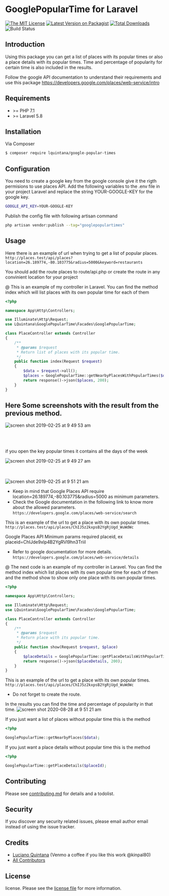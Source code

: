 # GooglePopularTime for Laravel

[![The MIT License](https://img.shields.io/badge/license-MIT-orange.svg?style=flat-square)](http://opensource.org/licenses/MIT)
[![Latest Version on Packagist][ico-version]][link-packagist]
[![Total Downloads][ico-downloads]][link-downloads]
![Build Status][ico-github]

## Introduction
Using this package you can get a list of places with its popular times or also a place details with its popular times. Time and percentage of popularity for certain time is also included in the results.

Follow the google API documentation to understand their requirements and use this package https://developers.google.com/places/web-service/intro


## Requirements

- &gt;= PHP 7.1
- &gt;= Laravel 5.8

## Installation

Via Composer

``` bash
$ composer require lquintana/google-popular-times
```

## Configuration
You need to create a google key from the google console give it the rigth permisions to use places API. Add the following variables to the .env file in your project Laravel and replace the string YOUR-GOOGLE-KEY for the google key.

``` bash
GOOGLE_API_KEY=YOUR-GOOGLE-KEY
```

Publish the config file with following artisan command
``` bash
php artisan vendor:publish --tag="googlepopulartimes"
```

## Usage
Here there is an example of url when trying to get a list of popular places.
`http://places.test/api/places?location=26.189774,-80.103775&radius=5000&keyword=restaurants`

You should add the route places to route/api.php or create the route in any convinient location for your project


 @ This is an example of my controller in Laravel. You can find the method index which will list places with its own popular time for each of them 

``` php
<?php

namespace App\Http\Controllers;

use Illuminate\Http\Request;
use LQuintana\GooglePopularTime\Facades\GooglePopularTime;

class PlaceController extends Controller
{
    /**
     * @params $request
     * Return list of places with its popular time.
     */
    public function index(Request $request)
    {
        $data = $request->all();
        $places = GooglePopularTime::getNearbyPlacesWithPopularTimes($data);
        return response()->json($places, 200);
    }
}

```

## Here Some screenshots with the result from the previous method.
![screen shot 2019-02-25 at 9 49 53 am](https://user-images.githubusercontent.com/11234646/53346291-b9a7ed80-38e4-11e9-9a51-d5d48bf0b22b.png)

<br /><br /><br />
if you open the key popular times it contains all the days of the week

![screen shot 2019-02-25 at 9 49 27 am](https://user-images.githubusercontent.com/11234646/53346504-21f6cf00-38e5-11e9-8446-e4eb648b2731.png)

<br /><br />
![screen shot 2019-02-25 at 9 51 21 am](https://user-images.githubusercontent.com/11234646/53346638-6d10e200-38e5-11e9-93b2-d612cf83905d.png)


* Keep in mind that Google Places API require location=26.189774,-80.103775&radius=5000 as minimum parameters.
* Check the Google documentation in the following link to know more about the allowed parameters.
`https://developers.google.com/places/web-service/search`

This is an example of the url to get a place with its own popular times.
`http://places.test/api/places/ChIJ5z2kxpsB2YgRjUgd_WuWdWc`

Google Places API Minimum params required placeid, ex placeid=ChIJde9xlp4B2YgRVl9hn3TriiI
* Refer to google documentation for more details. `https://developers.google.com/places/web-service/details`

@ The next code is an example of my controller in Laravel. You can find the method index which list places with its own popular time for each of them and the method show to show only one place with its own popular times.

``` php
<?php

namespace App\Http\Controllers;

use Illuminate\Http\Request;
use LQuintana\GooglePopularTime\Facades\GooglePopularTime;

class PlaceController extends Controller
{
    /**
     * @params $request
     * Return place with its popular time.
     */
    public function show(Request $request, $place)
    {
        $placeDetails = GooglePopularTime::getPlaceDetailsWithPopularTimes($place);
        return response()->json($placeDetails, 200);
    }
}

```

This is an example of the url to get a place with its own popular times.
`http://places.test/api/places/ChIJ5z2kxpsB2YgRjUgd_WuWdWc`

* Do not forget to create the route.

In the results you can find the time and percentage of popularity in that time.
![screen shot 2020-08-28 at 9 51 21 am](https://user-images.githubusercontent.com/11234646/91604318-0e8e4f00-e934-11ea-9877-c7cc5735b1b3.png)

If you just want a list of places without popular time this is the method 
``` php
<?php

GooglePopularTime::getNearbyPlaces($data);

```

If you just want a place details without popular time this is the method 
``` php
<?php

GooglePopularTime::getPlaceDetails($placeId);

```

## Contributing

Please see [contributing.md](contributing.md) for details and a todolist.

## Security

If you discover any security related issues, please email author email instead of using the issue tracker.

## Credits

- [Luciano Quintana][link-author] (Venmo a coffee if you like this work @kinpal80)
- [All Contributors][link-contributors]

## License

license. Please see the [license file](license.md) for more information.

[ico-version]: https://img.shields.io/packagist/v/lquintana/google-popular-times.svg?style=flat-square
[ico-downloads]: https://img.shields.io/packagist/dt/lquintana/google-popular-times.svg?style=flat-square
[ico-github]: https://img.shields.io/github/workflow/status/1quintana/google-popular-time/Laravel
[ico-styleci]: https://styleci.io/repos/12345678/shield

[link-packagist]: https://packagist.org/packages/lquintana/google-popular-times
[link-downloads]: https://packagist.org/packages/lquintana/google-popular-times
[link-styleci]: https://styleci.io/repos/12345678
[link-author]: https://github.com/lquintana
[link-contributors]: ../../contributors
